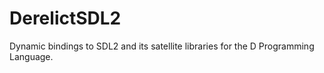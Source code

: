 DerelictSDL2
============

Dynamic bindings to SDL2 and its satellite libraries for the D Programming Language.
